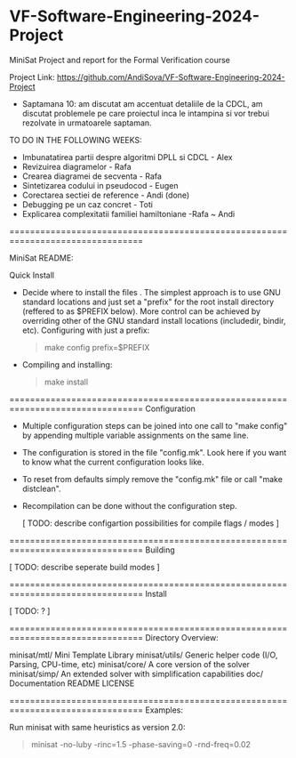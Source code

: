 # VF-Software-Engineering-2024-Project
MiniSat Project and report for the Formal Verification course

Project Link: https://github.com/AndiSova/VF-Software-Engineering-2024-Project

- Saptamana 10: am discutat am accentuat detaliile de la CDCL, am discutat problemele pe care proiectul inca le intampina si vor trebui rezolvate in urmatoarele saptaman.

TO DO IN THE FOLLOWING WEEKS:
- Imbunatatirea partii despre algoritmi DPLL si CDCL - Alex
- Revizuirea diagramelor - Rafa
- Crearea diagramei de secventa - Rafa
- Sintetizarea codului in pseudocod -  Eugen
- Corectarea sectiei de reference - Andi (done)
- Debugging pe un caz concret - Toti
- Explicarea complexitatii familiei hamiltoniane -Rafa ~ Andi

================================================================================

MiniSat README: 

Quick Install

- Decide where to install the files . The simplest approach is to use
  GNU standard locations and just set a "prefix" for the root install
  directory (reffered to as $PREFIX below). More control can be
  achieved by overriding other of the GNU standard install locations
  (includedir, bindir, etc). Configuring with just a prefix:

  > make config prefix=$PREFIX

- Compiling and installing:

  > make install

================================================================================
Configuration

- Multiple configuration steps can be joined into one call to "make
  config" by appending multiple variable assignments on the same line.

- The configuration is stored in the file "config.mk". Look here if
  you want to know what the current configuration looks like.

- To reset from defaults simply remove the "config.mk" file or call
  "make distclean".

- Recompilation can be done without the configuration step.

  [ TODO: describe configartion possibilities for compile flags / modes ]

================================================================================
Building

  [ TODO: describe seperate build modes ]

================================================================================
Install

  [ TODO: ? ]

================================================================================
Directory Overview:

minisat/mtl/            Mini Template Library
minisat/utils/          Generic helper code (I/O, Parsing, CPU-time, etc)
minisat/core/           A core version of the solver
minisat/simp/           An extended solver with simplification capabilities
doc/                    Documentation
README
LICENSE

================================================================================
Examples:

Run minisat with same heuristics as version 2.0:

> minisat <cnf-file> -no-luby -rinc=1.5 -phase-saving=0 -rnd-freq=0.02
